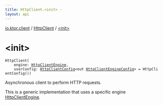 ```yaml
---
title: HttpClient.<init> - 
layout: api
---
```


<div class='api-docs-breadcrumbs'><a href="../index.html">io.ktor.client</a> / <a href="index.html">HttpClient</a> / <a href="./-init-.html">&lt;init&gt;</a></div>

# &lt;init&gt;

<div class="signature"><code><span class="identifier">HttpClient</span><span class="symbol">(</span><br/>&nbsp;&nbsp;&nbsp;&nbsp;<span class="parameterName" id="io.ktor.client.HttpClient$<init>(io.ktor.client.engine.HttpClientEngine, io.ktor.client.HttpClientConfig((io.ktor.client.engine.HttpClientEngineConfig)))/engine">engine</span><span class="symbol">:</span>&nbsp;<a href="../../io.ktor.client.engine/-http-client-engine/index.html"><span class="identifier">HttpClientEngine</span></a><span class="symbol">, </span><br/>&nbsp;&nbsp;&nbsp;&nbsp;<span class="parameterName" id="io.ktor.client.HttpClient$<init>(io.ktor.client.engine.HttpClientEngine, io.ktor.client.HttpClientConfig((io.ktor.client.engine.HttpClientEngineConfig)))/userConfig">userConfig</span><span class="symbol">:</span>&nbsp;<a href="../-http-client-config/index.html"><span class="identifier">HttpClientConfig</span></a><span class="symbol">&lt;</span><span class="keyword">out</span>&nbsp;<a href="../../io.ktor.client.engine/-http-client-engine-config/index.html"><span class="identifier">HttpClientEngineConfig</span></a><span class="symbol">&gt;</span>&nbsp;<span class="symbol">=</span>&nbsp;HttpClientConfig()<span class="symbol">)</span></code></div>

Asynchronous client to perform HTTP requests.

This is a generic implementation that uses a specific engine <a href="../../io.ktor.client.engine/-http-client-engine/index.html">HttpClientEngine</a>.

